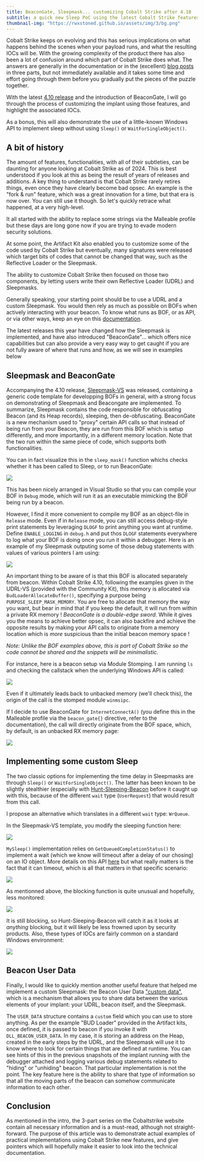 ```yaml
---
title: BeaconGate, Sleepmask... customizing Cobalt Strike after 4.10
subtitle: a quick new Sleep PoC using the latest Cobalt Strike features
thumbnail-img: "https://rwxstoned.github.io/assets/img/3/bg.png"
---
```


Cobalt Strike keeps on evolving and this has serious implications on what happens behind the scenes when your payload runs, and what the resulting IOCs will be. With the growing complexity of the product there has also been a lot of confusion around which part of Cobalt Strike does what. The answers are generally in the documentation or in the (excellent) [blog posts](https://www.cobaltstrike.com/blog/revisiting-the-udrl-part-3-beacon-user-data) in three parts, but not immediately available and it takes some time and effort going through them before you gradually put the pieces of the puzzle together.

With the latest [4.10 release](https://www.cobaltstrike.com/blog/cobalt-strike-410-through-the-beacongate) and the introduction of BeaconGate, I will go through the process of customizing the implant using those features, and highlight the associated IOCs.

As a bonus, this will also demonstrate the use of a little-known Windows API to implement sleep without using `Sleep()` or `WaitForSingleObject()`.

## A bit of history

The amount of features, functionalities, with all of their subtleties, can be daunting for anyone looking at Cobalt Strike as of 2024. This is best understood if you look at this as being the result of years of releases and additions. A key thing to understand is that Cobalt Strike rarely retires things, even once they have clearly become bad opsec. An example is the "fork & run" feature, which was a great innovation for a time, but that era is now over. You can still use it though. So let's quickly retrace what happened, at a very high-level.

It all started with the ability to replace some strings via the Malleable profile but these days are long gone now if you are trying to evade modern security solutions.

At some point, the Artifact Kit also enabled you to customize some of the code used by Cobalt Strike but eventually, many signatures were released which target bits of codes that cannot be changed that way, such as the Reflective Loader or the Sleepmask.

The ability to customize Cobalt Strike then focused on those two components, by letting users write their own Reflective Loader (UDRL) and Sleepmasks.

Generally speaking, your starting point should be to use a UDRL and a custom Sleepmask. You would then rely as much as possible on BOFs when actively interacting with your beacon. To know what runs as BOF, or as API, or via other ways, keep an eye on this [documentation](https://hstechdocs.helpsystems.com/manuals/cobaltstrike/current/userguide/content/topics/appendix-a_beacon-opsec-considerations.htm).

The latest releases this year have changed how the Sleepmask is implemented, and have also introduced "BeaconGate"... which offers nice capabilities but can also provide a very easy way to get caught if you are not fully aware of where that runs and how, as we will see in examples below


## Sleepmask and BeaconGate

Accompanying the 4.10 release, [Sleepmask-VS](https://github.com/Cobalt-Strike/sleepmask-vs) was released, containing a generic code template for developping BOFs in general, with a strong focus on demonstrating of Sleepmask and Beacongate are implemented. To summarize, Sleepmask contains the code responsible for obfuscating Beacon (and its Heap records), sleeping, then de-obfuscating. BeaconGate is a new mechanism used to "proxy" certain API calls so that instead of being run from your Beacon, they are run from this BOF which is setup differently, and more importantly, in a different memory location. Note that the two run within the same piece of code, which supports both functionalities. 

You can in fact visualize this in the `sleep_mask()` function whichs checks whether it has been called to Sleep, or to run BeaconGate:

![](https://rwxstoned.github.io/assets/img/3/Sleepmask.png)

This has been nicely arranged in Visual Studio so that you can compile your BOF in `Debug` mode, which will run it as an executable mimicking the BOF being run by a beacon.

However, I find it more convenient to compile my BOF as an object-file in `Release` mode. Even if in `Release` mode, you can still access debug-style print statements by leveraging `DLOGF` to print anything you want at runtime. Define `ENABLE_LOGGING` in `debug.h` and put thos `DLOGF` statements everywhere to log what your BOF is doing once you run it within a debugger. Here is an example of my Sleepmask outputing some of those debug statements with values of various pointers I am using:

![](https://rwxstoned.github.io/assets/img/3/debugger.png)

An important thing to be aware of is that this BOF is allocated separately from beacon. Within Cobalt Strike 4.10, following the examples given in the UDRL-VS (provided with the Community Kit), this memory is allocated via `BudLoaderAllocateBuffer()`, specifying a purpose being `PURPOSE_SLEEP_MASK_MEMORY`. You are free to allocate that memory the way you want, but bear in mind that if you keep the default, it will run from within a private RX memory ! *BeaconGate is a double-edge sword*. While it gives you the means to achieve better opsec, it can also backfire and achieve the opposite results by making your API calls to originate from a memory location which is *more* suspicious than the initial beacon memory space !

_Note: Unlike the BOF examples above, this is part of Cobalt Strike so the code cannot be shared and the snippets will be minimalistic._

For instance, here is a beacon setup via Module Stomping. I am running `ls` and checking the callstack when the underlying Windows API is called:

![](https://rwxstoned.github.io/assets/img/3/BeaconCallstack.png)

Even if it ultimately leads back to unbacked memory (we'll check this), the origin of the call is the stomped module `winmsipc`.

If I decide to use BeaconGate for `InternetConnectA()` (you define this in the Malleable profile via the `beacon_gate{}` directive, refer to the documentation), the call will directly originate from the BOF space, which, by default, is an unbacked RX memory page:

![](https://rwxstoned.github.io/assets/img/3/BeaconGate.png)

## Implementing some custom Sleep

The two classic options for implementing the time delay in Sleepmasks are through `Sleep()` or `WaitForSingleObject()`. The latter has been known to be slightly stealthier (especially with [Hunt-Sleeping-Beacon](https://github.com/thefLink/Hunt-Sleeping-Beacons) before it caught up with this, because of the different `wait` type (`UserRequest`) that would result from this call.

I propose an alternative which translates in a different `wait` type: `WrQueue`. 

In the Sleepmask-VS template, you modify the sleeping function here:

![](https://rwxstoned.github.io/assets/img/3/sleep.png)

`MySleep()` implementation relies on `GetQueuedCompletionStatus()` to implement a wait (which we know will timeout after a delay of our chosing) on an IO object. More details on this API [here](https://learn.microsoft.com/en-us/windows/win32/api/ioapiset/nf-ioapiset-getqueuedcompletionstatus) but what really matters is the fact that it can timeout, which is all that matters in that specific scenario:

![](https://rwxstoned.github.io/assets/img/3/mysleep.png)

As mentionned above, the blocking function is quite unusual and hopefully, less monitored:

![](https://rwxstoned.github.io/assets/img/3/CustomSleep.png)

It is still blocking, so Hunt-Sleeping-Beacon will catch it as it looks at *anything* blocking, but it will likely be less frowned upon by security products. Also, these types of IOCs are fairly common on a standard Windows environment:

![](https://rwxstoned.github.io/assets/img/3/HSB-baseline.png)

## Beacon User Data

Finally, I would like to quickly mention another useful feature that helped me implement a custom Sleepmask: the Beacon User Data ["custom data"](https://www.cobaltstrike.com/blog/revisiting-the-udrl-part-3-beacon-user-data), which is a mechanism that allows you to share data between the various elements of your implant: your UDRL, beacon itself, and the Sleepmask.

The `USER_DATA` structure contains a `custom` field which you can use to store anything. As per the example "BUD Loader" provided in the Artifact kits, once defined, it is passed to beacon if you invoke it with `DLL_BEACON_USER_DATA`. In my case, it is storing an address on the Heap, created in the early steps by the UDRL, and the Sleepmask will use it to know where to look for certain things that are defined at runtime. You can see hints of this in the previous snapshots of the implant running with the debugger attached and logging various debug statements related to "hiding" or "unhiding" beacon. That particular implementation is not the point. The key feature here is the ability to share that type of information so that all the moving parts of the beacon can somehow communicate information to each other.

## Conclusion

As mentioned in the intro, the 3-part series on the Cobaltstrike website contain all necessary information and is a must-read, although not straight-forward. The purpose of this article was to demonstrate actual examples of practical implementations using Cobalt Strike new features, and give pointers which will hopefully make it easier to look into the technical documentation.